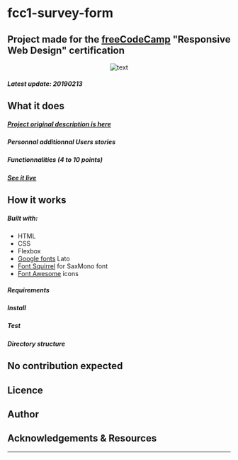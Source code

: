 # fcc1-survey-form

## Project made for the [freeCodeCamp](https://www.freecodecamp.org/) "Responsive Web Design" certification


<p align="center"><img src="https://bigimage.png" alt="text")</p>


##### Latest update: 20190213

## What it does

##### [Project original description is here](https://learn.freecodecamp.org/responsive-web-design/responsive-web-design-projects/build-a-survey-form)

##### Personnal additionnal Users stories

##### Functionnalities (4 to 10 points)

##### [See it live](#)

## How it works

##### Built with:
* HTML
* CSS
* Flexbox
* [Google fonts](https://fonts.google.com/) Lato
* [Font Squirrel](https://www.fontsquirrel.com/) for SaxMono font
* [Font Awesome](https://fontawesome.com/) icons

##### Requirements

##### Install

##### Test

##### Directory structure

## No contribution expected

## Licence

## Author

## Acknowledgements & Resources

---
